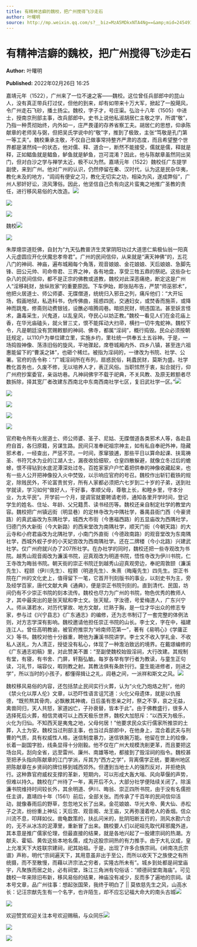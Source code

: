 ```yaml
---
title: 有精神洁癖的魏校，把广州搅得飞沙走石
author: 叶曙明
source: http://mp.weixin.qq.com/s?__biz=MzA5MDkxNTA4Ng==&amp;mid=2454911996&amp;idx=1&amp;sn=36c001b00bc3f8ab42980c429dacbf06&amp;chksm=87a2339db0d5ba8bc4af69bfa47cc79c86fd63788d9546706d55cce9855e24e663c9ef6ec1a8&poc_token=HJ_Do2ejHyO-wNZGG8Q1S8FdPgy1YBBEob-nUEme
---
```


# 有精神洁癖的魏校，把广州搅得飞沙走石

**Author:** 叶曙明

**Published:** 2022年02月26日 16:25

嘉靖元年（1522），广州来了一位不速之客——魏校。这位曾任兵部郎中的昆山人，没有真正带兵打过仗，但他的到来，却有如带来十万大军，掀起了一股飓风，令广州走石飞砂，播土扬尘。魏校，字子才，号庄渠。弘治十八年（1505）中进士，授南京刑部主事，改兵部郎中。史书上说他私淑胡居仁主敬之学，所谓“敬”，乃指一种贯彻始终，内外如一，庄严畏谨的存养省察工夫。胡居仁的思想，仰承陈献章的老师吴与弼，但把吴氏学说中的“敬”字，推到了极致，主张“笃敬是孔门第一等工夫”。魏校秉承主敬，不仅自己做事常持整齐严肃的态度，而且希望整个世界都是湛然纯一的状态，他对儒、释、道合一，断然不能接受，儒就是儒，释就是释，正如鲳鱼就是鲳鱼，鲈鱼就是鲈鱼，岂可混淆？因此，他与陈献章虽然同出吴门，但对白沙之学与禅学太近，极不以为然。嘉靖元年（1522）魏校任广东提学副使，来到广州。他对广州的认识，仍然停留在秦、汉时代，认为这是民杂华夷，教化未及的地方，“闾阎有便安之习，教化无切实之功，相染为风，遂成弊俗”，广州人邪奸好讼，浇风薄俗。因此，他坚信自己负有向这片蛮夷之地推广圣教的责任，进行移风易俗的大改造。![](https://mmbiz.qpic.cn/mmbiz_jpg/PJWG74pLsMayvR1AyLpp1OwsWXJhmAMu6hEnyJ4hyVxh2jeFxNGwngJfdXCj1cuXFPwvvJjPH1NhDydQF15CRA/640?wx_fmt=jpeg)

![](https://mmbiz.qpic.cn/mmbiz_png/Ljib4So7yuWgIM7ul7KPyPelicJfZG8cwPd71T6oQqaPGLiaqH1tOYuhhtM3OCrukFRXvuZwaoPhCw5CJR0Nm9LBg/640?wx_fmt=png)

![](https://mmbiz.qpic.cn/mmbiz_png/Ljib4So7yuWgIM7ul7KPyPelicJfZG8cwPL819TibpbkibcichMBlVNPShcjDeGlnmS2BvgMJphwO2o6gZicBzhPZSHw/640?wx_fmt=png)

魏校![](https://mmbiz.qpic.cn/mmbiz_jpg/PJWG74pLsMb4yhu9EORRhDIVct4kEr7wHNdMbl5OHM9aE6FDblibRhJssZ6EZoB6D40VbXayF15fzlkInIn7nNQ/640?wx_fmt=jpeg)

![](https://mmbiz.qpic.cn/mmbiz_png/Ljib4So7yuWgIM7ul7KPyPelicJfZG8cwPeZVfWtUBrpn7T3MCYx0cL9KOHGw5boUF0hY15568fPIpaUfJDkTibtQ/640?wx_fmt=png)

朱厚熜崇道贬佛，自封为“九天弘教普济生灵掌阴阳功过大道思仁紫极仙翁一阳真人元虚圆应开化伏魔忠孝帝君”。广州的民间信仰，从来就是“满天神佛”的，五花八门的神祠、神庙，遍布城厢每个角落，观音娘娘、金花娘娘、天后娘娘、急脚先锋、田公元帅、司命帝君、三界之神，各有地盘，享受三牲五鼎的祭祀。这些杂七杂八的民间信仰，都不是正宗的佛教或道教，魏校对此深恶痛绝，断定这是广州人“淫移耗财，放纵败家”的重要原因。下车伊始，即张贴布告，严禁“师巫邪术”，他把火居道士、师公师婆、无牒僧道，统统归入邪丑之列，痛斥他们：“大开坛场，假画地狱，私造科书，伪传佛曲，摇惑四民，交通妇女，或焚香而施茶，或降神而跳鬼，修斋则动费银钱，设醮必喧腾闾巷。暗损民财，明违国法。甚至妖言怪术，蛊毒采生，兴鬼道，以乱皇风，夺民心以妨正教。”魏校一看见人们在金花庙上香，在华光庙磕头，就火冒三丈，恨不能挥动大扫帚，横扫一切牛鬼蛇神。魏校下令，凡是朝廷没有赏赐敕额的神祠、佛寺，都属“淫祠”，概行捣毁。民众必须按朝廷规定，以110户为单位建立里，实施乡约，里社统一供奉五土五谷神。于是，一场捣毁神像、荡涤旧俗的旋风，平地骤起，席卷城厢内外、四乡八镇，甚至连六祖惠能留下的“曹溪之钵”，也砸个稀烂。被指为淫祠的，一律改为书院、社学、公署。官府的告令称：“广城淫祠所在布列，扇惑民俗，耗蠹民财，莫斯为盛。社学教化首务也，久废不修，无以培养人才，表正风俗。当职怵然于衷，拟合就行，仰广州府抄案委官，亲诣坊巷。凡神祠佛宇不载于祀典，不关风教、及原无敕额者尽数拆除，择其宽厂者改建东西南北中东南西南社学七区，复旧武社学一区。”![](https://mmbiz.qpic.cn/mmbiz_png/Ljib4So7yuWgIM7ul7KPyPelicJfZG8cwP6Vs3jDicKora5ppfpHOjYBnkVCs7icRI8GjVLR9RTlGiciaC0oCsZOKFEQ/640?wx_fmt=png)

![](https://mmbiz.qpic.cn/mmbiz_png/Ljib4So7yuWgIM7ul7KPyPelicJfZG8cwPd71T6oQqaPGLiaqH1tOYuhhtM3OCrukFRXvuZwaoPhCw5CJR0Nm9LBg/640?wx_fmt=png)

![](https://mmbiz.qpic.cn/mmbiz_png/Ljib4So7yuWgIM7ul7KPyPelicJfZG8cwPL819TibpbkibcichMBlVNPShcjDeGlnmS2BvgMJphwO2o6gZicBzhPZSHw/640?wx_fmt=png)

![](https://mmbiz.qpic.cn/mmbiz_png/Ljib4So7yuWjGPR5FUXTBiaY9iaick2WQdoNLSrNANTPRfanH7aLCVBbtRiaUDPjeyaCQeiccOst8uAeRfWa5Gq5Q8iag/640?wx_fmt=png)

![](https://mmbiz.qpic.cn/mmbiz_png/Ljib4So7yuWgIM7ul7KPyPelicJfZG8cwPeZVfWtUBrpn7T3MCYx0cL9KOHGw5boUF0hY15568fPIpaUfJDkTibtQ/640?wx_fmt=png)

官府勒令所有火居道士、师公师婆、圣子、尼姑、无牒僧道各类邪术人等，各赴县府自首，各归原籍，另谋生路。民间只准奉祀祖宗神主，如有私自奉祀外神，隐藏邪术者，一经查出，严惩不贷。一时间，豕窜狼逋，那些平日以算命起课、扶鸾祷圣、书符咒水为业的江湖人士，漏夜收拾细软，仓皇四散躲避，就像立冬过后的蟾蜍，恨不得钻到水底泥潭深处过冬。百姓家家户户忙着把供奉的神像收藏起来，也有一些人公开把神像投入火中焚毁，以示响应官府的号召。魏校作出斩钉截铁的规定，除贱民外，不论富贵贫穷，所有人家都必须把六七岁到二十岁的子弟，送到社学就读，学习如何“做好人，干好事，孝顺父母，尊敬上长，和睦乡里，守本分业，为太平民”。开学前一个月，提调官就要聘请老师，通知各里开学时间，登记学生的姓名、住址、年龄、父兄籍贯、读书经历等。魏校还亲自制定社学的教堂内容。魏校把广州镇远街（明显巷）的定林寺改为中隅社学，番禺县衙门西（今豪贤路）的真武庙改为东隅社学，城西大市街（今惠福西路）的五显庙改为西隅社学，归德门外大新街（今大新路）的西来堂改为南隅社学，顺天门街（今朝天路）的大云寺和小府君庙改为北隅社学，小南门外直街（今德政南路）的观音堂改为东南隅社学，西城外蚬子步的小天妃宫改为西南隅社学。还在二牌楼（今小北路）兴建武社学。仅广州府就兴办了207所社学。在办社学的同时，魏校还把一些寺观改为书院。越秀山观音阁改为濂溪书院，迎真观改为明道书院，悟性寺改为伊川书院，仁王寺改为晦翁书院。朝天街的崇正书院迁到越秀山迎真观旁边，奉祀周敦颐（濂溪先生）、程颐（伊川先生）、程颢（明道先生）、朱熹（晦庵先生）四先生。崇正书院在广州的文化史上，值得留下一笔，它首开刊刻版书的事业，以刻史书为主，旁及经学百家，唐代文献大典《通典》，便是崇正书院刊刻的。直到清代、民国，坊间仍有不少崇正书院的刻本流传。魏校也尽力为广州的书院，物色优秀的教师人才，其中最突出的是张天赋和李士文。张天赋，字汝德，号爱梅道人，广东兴宁人。师从湛若水，对历代掌故、地方文献，烂熟于胸，是一位才华出众的修志专家，参与过《兴宁县志》《广东通志》的编修，还为志书制订了一套完整的体例法则，对方志学深有影响。魏校邀请他担任崇正书院的山长。李士文，字在中，福建连江人。曾任高明教谕，被官府推崇为“岭南师范第一”，著有《易明心》《学庸正义》等书。魏校对他十分器重，聘他为濂溪书院讲学。李士文不收入学礼金、不收私人送礼，为人清正，授徒没有私心，体现了一种澹泊致远的境界。在戴璟编修的《广东通志初稿》里，对此赞美不置：“至副使魏校始毁淫祠，大行改建。其规制有堂，有寝，有书舍、门屏，轩豁弘敏。每岁各举有学行者为教读，与童生正句读，习礼节，端容仪，暇则教之射。其教法俱有条款刊行。童生能进修者，则进之学”，所以当时的小孩子，都懂得揖让之礼，闾巷之间，一派祥和斯文之风。![](https://mmbiz.qpic.cn/mmbiz_png/Ljib4So7yuWgIM7ul7KPyPelicJfZG8cwP6Vs3jDicKora5ppfpHOjYBnkVCs7icRI8GjVLR9RTlGiciaC0oCsZOKFEQ/640?wx_fmt=png)

魏校移风易俗的内容，还包括禁止民间实行火葬，认为“火化乃炮烙之刑”，他的《禁火化以厚人伦》文章，以恐吓性语言诅咒道：火化父母遗体，就是以仇报德，“既煎熬其骨肉，必飘散其神魂，日后虽有思亲之时，祭之不享，哀之无益，禽兽同归，天人共怒，家道凶亡，子孙衰替，皆本于此”。由于佛教盛行，很多人选择死后火葬，相信灵魂可以上西天极乐世界，魏校大加怒斥：“以西天为极乐，火化为归仙。不知西天是夷鬼之地，父母何居！”他要求民众实行儒家所推崇的土葬，入土为安。魏校当过刑部主事，也当过兵部郎中，在他身上，混合着武夫与刑曹的气质，具有权威性人格，迷信制度暴力，迷信铁腕万能。他留在世上的绘像，长着一副国字脸，线条显得十分刚毅。他不仅在广州大规模洗削更革，而且要把这场台风，刮向全省，远至雷州、廉州、南雄等地，都接到了毁淫祠的指令。魏校甚至把矛头指向陈献章的江门学派，斥其为“西方之学”，背离儒学正统，要潮州地区把陈献章在乡贤祠的牌位移到城西郊外。但遭到当地士人的强烈反对，并拒绝执行。这种靠官府威权支撑的革新，短期内，可以形成大轰大嗡、风向草偃的声势，但难以持久。魏校在广州待了一年，离开后不久，大部分社学便陆续关闭了。除溪濂书院维持时间较长外，其余明道、伊川、晦翁、崇正四所书院，由于没有名儒担任主讲，嘉靖四十年（1561）前后，全部关张。而传承了千百年的民间信仰活动，就像春雨后的野草，忽忽地又长了出来。金花娘娘、华光大帝、黄大仙、赤松子之流，纷纷重上神坛；天后宫、观音阁、龙王庙，又再弥漫着呛人的香烟。信众川流不息，叩拜如仪。凿龟数策的，扶乩问米的，批阴阳断五行的，测风水勘六合的，无不从冰冻的泥潭里，重新冒了出来。魏校要人们以祀祖先取代拜邪魔外道，其本意是推广儒家伦理，但最直接的结果，就是各地兴起了一股建宗祠的热潮。方献夫、霍韬、黄佐这些本地名儒，成为这股宗祠热的有力推手。由于大礼议成，皇上允准天下大姓联宗建祠，祀其始祖。于是，出现了许多合族宗祠。《岭南冼氏宗谱》声称，明代“宗祠遍天下，其用意虽非出于至公，而所以收天下之族使之有所统摄，而不至散慢，而藉以济宗法之穷者，实隆古所未有”。城乡到处都是祠堂庙宇，凡聚族而居之处，必有祠堂，珠江三角洲有句俗话：“顺德祠堂南海庙”。可见魏校一年来除旧布新，移风易俗的结果，神庙没有减少，反而多了遍地的宗祠。读本号文章，品广州往事：想起张国荣，我终于明白了 || 莫依慈先生之风，山高水长：记汪宗猷先生有一个名字，也许陌生，却不应忘记福大命大的南头古城![](https://mmbiz.qpic.cn/mmbiz_jpg/PJWG74pLsMb834ibJ2nVssAue9suVicIvtv8nuzInPop4xP4wWTzoBOUX4cWXMxF8ABIm2qU4A55KNS5uNC1Ionw/640)

![](https://mmbiz.qpic.cn/mmbiz_gif/PJWG74pLsMayvR1AyLpp1OwsWXJhmAMusfs1pQabdPdhBk4997RJ6orCd8NJIkE6QtgAQLO9aEydzZrVqqk7ew/640?wx_fmt=gif)



欢迎赞赏欢迎关注本号欢迎赐稿，与众同乐![](https://mmbiz.qpic.cn/mmbiz_gif/PJWG74pLsMY4kze1RswORlwIruFfBicEYeomLV8Tjs3AO8zO5OIk2usXQ2wZOicfrAxou4MXF2OLDPUcfQiafn3SA/640?wx_fmt=gif)

![](https://mmbiz.qpic.cn/mmbiz_jpg/PJWG74pLsMZW3Aw2JDzTfsKiankEa5vzfYXvfGciaBdWgpvITsLiaXWe997V7gXqibMVQBgGniamyKjZC5HHQTgCicgQ/640?wx_fmt=jpeg)

![](https://mmbiz.qpic.cn/mmbiz_png/PJWG74pLsMbxzxSWsbSxWa401icEeDUWiawxAxbdgTq3LmtribGicfmgEgabFONInhdrQRwY9Y4pmxRGlAoaQAaMDA/640?wx_fmt=png)




